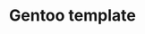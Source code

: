---
lang: en
layout: doc
redirect_from:
- /doc/templates/gentoo/
redirect_to: https://github.com/Qubes-Community/Contents/blob/master/docs/os/gentoo.md
ref: 221
title: Gentoo template
---